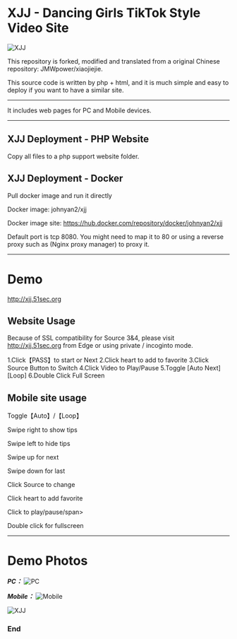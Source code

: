 # XJJ - Dancing Girls TikTok Style Video Site
![XJJ](https://p.51sec.org/file/netsec/2022/10/logo.png "Logo")

This repository is forked, modified and translated from a original Chinese repository: JMWpower/xiaojiejie. 

This source code is written by php + html, and it is much simple and easy to deploy if you want to have a similar site. 

------------

It includes web pages for PC and Mobile devices. 

------------

## XJJ Deployment - PHP Website

Copy all files to a php support website folder. 



## XJJ Deployment - Docker
Pull docker image and run it directly

Docker image: johnyan2/xjj

Docker image site: https://hub.docker.com/repository/docker/johnyan2/xjj

Default port is tcp 8080. You might need to map it to 80 or using a reverse proxy such as (Nginx proxy manager) to proxy it. 

------------

# Demo
<http://xjj.51sec.org>

## Website Usage

Because of SSL compatibility for Source 3&4, please visit http://xjj.51sec.org from Edge or using private / incoginto mode.

1.Click【PASS】to start or Next
2.Click heart to add to favorite
3.Click Source Button to Switch
4.Click Video to Play/Pause
5.Toggle [Auto Next] [Loop]
6.Double Click Full Screen


## Mobile site usage
Toggle【Auto】/【Loop】

Swipe right to show tips

Swipe left to hide tips

Swipe up for next

Swipe down for last

Click Source to change

Click heart to add favorite

Click to play/pause/span>

Double click for fullscreen

------------

# Demo Photos

***PC：***
![PC](https://p.51sec.org/file/netsec/2022/10/MobaXterm_G0dt5dBwfp.png "PC")

***Mobile：***
![Mobile](https://p.51sec.org/file/netsec/2022/10/chrome_0soE44A7t4.png "Mobile")


![XJJ](https://p.51sec.org/file/netsec/2022/10/round%20corner%20xjj%20logo.png "Logo")
### End
